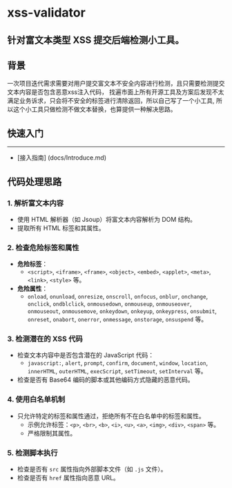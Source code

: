 # xss-validator

针对富文本类型 XSS 提交后端检测小工具。
---
## 背景
一次项目迭代需求需要对用户提交富文本不安全内容进行检测，且只需要检测提交文本内容是否包含恶意xss注入代码，
找遍市面上所有开源工具及方案后发现不太满足业务诉求，只会将不安全的标签进行清除返回，所以自己写了一个小工具,
所以这个小工具只做检测不做文本替换，也算提供一种解决思路。


## 快速入门
---
- [接入指南] (docs/Introduce.md)  


## 代码处理思路

### 1. 解析富文本内容
- 使用 HTML 解析器（如 Jsoup）将富文本内容解析为 DOM 结构。
- 提取所有 HTML 标签和其属性。

### 2. 检查危险标签和属性
- **危险标签**：
    - `<script>`, `<iframe>`, `<frame>`, `<object>`, `<embed>`, `<applet>`, `<meta>`, `<link>`, `<style>` 等。
- **危险属性**：
    - `onload`, `onunload`, `onresize`, `onscroll`, `onfocus`, `onblur`, `onchange`, `onclick`, `ondblclick`,
      `onmousedown`, `onmouseup`, `onmouseover`, `onmouseout`, `onmousemove`, `onkeydown`, `onkeyup`,
      `onkeypress`, `onsubmit`, `onreset`, `onabort`, `onerror`, `onmessage`, `onstorage`, `onsuspend` 等。

### 3. 检测潜在的 XSS 代码
- 检查文本内容中是否包含潜在的 JavaScript 代码：
    - `javascript:`, `alert`, `prompt`, `confirm`, `document`, `window`, `location`, `innerHTML`, `outerHTML`,
      `execScript`, `setTimeout`, `setInterval` 等。
- 检查是否有 Base64 编码的脚本或其他编码方式隐藏的恶意代码。

### 4. 使用白名单机制
- 只允许特定的标签和属性通过，拒绝所有不在白名单中的标签和属性。
    - 示例允许标签：`<p>`, `<br>`, `<b>`, `<i>`, `<u>`, `<a>`, `<img>`, `<div>`, `<span>` 等。
    - 严格限制其属性。

### 5. 检测脚本执行
- 检查是否有 `src` 属性指向外部脚本文件（如 `.js` 文件）。
- 检查是否有 `href` 属性指向恶意 URL。
